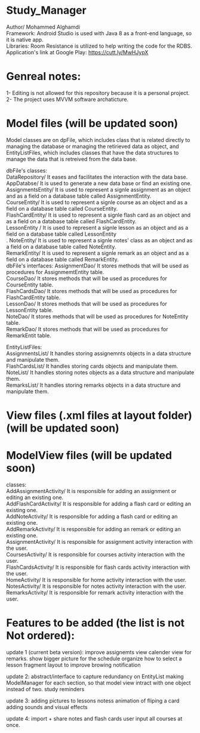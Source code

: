 # Study_Manager
Author/ Mohammed Alghamdi<br />
Framework: Android Studio is used with Java 8 as a front-end language, so it is native app.<br />
Libraries: Room Resistance is utilized to help writing the code for the RDBS.<br />
Application's link at Google Play:  https://cutt.ly/MwHJypX

# Genreal notes: 
1- Editing is not allowed for this repository because it is a personal project.<br />
2- The project uses MVVM software archaticture.<br />

# Model files (will be updated soon)
Model classes are on dpFile, which includes class that is related directly to managing the database or managing the 
retirieved data as object, and EntityListFiles, which includes classes that have the data structures to manage the data 
that is retreived from the data base.

dbFile's classes: <br />
DataRepository/ It eases and facilitates the interaction with the data base.<br />
AppDatabse/  It is used to generate a new data base or find an existing one.<br />
AssignmentsEntity/ It is used to represent a signle assignment as an object and as a field on a database table
called AssignmentEntity.<br />
CourseEntity/ It is used to represent a signle course as an object and as a field on a database table
called CourseEntity. <br />
FlashCardEntity/ It is used to represent a signle flash card as an object and as a field on a database table
called FlashCardEntity. <br />
LessonEntity / It is used to represent a signle lesson as an object and as a field on a database table 
called LessonEntity <br />.
NoteEntity/ It is used to represent a signle notes' class as an object and as a field on a database table
called NoteEntity. <br />
RemarkEntity/ It is used to represent a signle remark as an object and as a field on a database table 
called RemarkEntity. <br />
dbFile's interfaces: 
AssignmentDao/ It stores methods that will be used as procedures for AssignmemtEntity table.<br />
CourseDao/ It stores methods that will be used as procedures for CourseEntity table. <br />
FlashCardsDao/ It stores methods that will be used as procedures for FlashCardEntity table.<br />
LessonDao/ It stores methods that will be used as procedures for LessonEntity table. <br />
NoteDao/ It stores methods that will be used as procedures for NoteEntity table. <br />
RemarkDao/ It stores methods that will be used as procedures for RemarkEntit table. <br />

EntityListFiles:<br />
AssignmentsList/ It handles storing assignemnts objects in a data structure and manipulate them.<br />
FlashCardsList/ It handles storing cards objects and manipulate them.<br />
NoteList/ It handles storing notes objects as a data structure and manipulate them.<br />
RemarksList/ It handles storing remarks objects in a data structure and manipulate them.<br />


# View files (.xml files at layout folder) (will be updated soon)

# ModelView files (will be updated soon)
classes: <br />
AddAssignmentActivity/ It is responsible for adding an assignment or editing
an existing one.<br />
AddFlashCardActivity/ It is responsible for adding a flash card or editing
an existing one. <br />
AddNoteActivity/ It is responsible for adding a flash card or editing an existing one.<br />
AddRemarkActivity/ It is responsible for adding an remark or editing an existing one. <br />
AssignmentActivity/ It is responsible for assignment activity interaction with the user. <br />
CoursesActivity/ It is responsible for courses activity interaction with the user. <br />
FlashCardsActivity/ It is responsible for flash cards activity interaction with the user. <br />
HomeActivity/ It is responsible for home activity interaction with the user. <br />
NotesActivity/ It is responsible for notes activity interaction with the user. <br />
RemarksActivity/ It is responsible for remark activity interaction with the user. <br />

# Features to be added (the list is not Not ordered):
update 1 (current beta version):
improve assignemts view
calender view for remarks.
show bigger picture for the schedule
organize how to select a lesson
fragment layout to improve browing
notification


update 2:
abstract/interface to capture redundancy on EntityList
making ModelManager for each section, so that model view intract with one object instead of two.
study reminders 

update 3: 
adding pictures to lessons notess
animation of fliping a card
adding sounds and visual effects

update 4:
import + share notes and flash cards
user input all courses at once.


